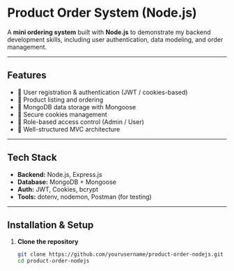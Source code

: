 # Product Order System (Node.js)

A **mini ordering system** built with **Node.js** to demonstrate my backend development skills, including user authentication, data modeling, and order management.  

---

## Features

- 🧾 User registration & authentication (JWT / cookies-based)
- 🛒 Product listing and ordering
- 💾 MongoDB data storage with Mongoose
- 🍪 Secure cookies management
- 🔐 Role-based access control (Admin / User)
- 🧰 Well-structured MVC architecture

---

## Tech Stack

- **Backend:** Node.js, Express.js  
- **Database:** MongoDB + Mongoose  
- **Auth:** JWT, Cookies, bcrypt  
- **Tools:** dotenv, nodemon, Postman (for testing)

---

## Installation & Setup

1. **Clone the repository**
   ```bash
   git clone https://github.com/yourusername/product-order-nodejs.git
   cd product-order-nodejs


